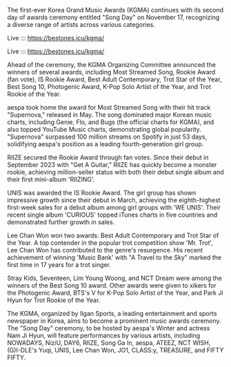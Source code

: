The first-ever Korea Grand Music Awards (KGMA) continues with its second day of awards ceremony entitled "Song Day" on November 17, recognizing a diverse range of artists across various categories. 

Live ::: https://bestones.icu/kgma/

Live ::: https://bestones.icu/kgma/

Ahead of the ceremony, the KGMA Organizing Committee announced the winners of several awards, including Most Streamed Song, Rookie Award (fan vote), IS Rookie Award, Best Adult Contemporary, Trot Star of the Year, Best Song 10, Photogenic Award, K-Pop Solo Artist of the Year, and Trot Rookie of the Year.

aespa took home the award for Most Streamed Song with their hit track "Supernova," released in May. The song dominated major Korean music charts, including Genie, Flo, and Bugs (the official charts for KGMA), and also topped YouTube Music charts, demonstrating global popularity. "Supernova" surpassed 100 million streams on Spotify in just 53 days, solidifying aespa's position as a leading fourth-generation girl group.

RIIZE secured the Rookie Award through fan votes. Since their debut in September 2023 with "Get A Guitar," RIIZE has quickly become a monster rookie, achieving million-seller status with both their debut single album and their first mini-album 'RIIZING'.

UNIS was awarded the IS Rookie Award. The girl group has shown impressive growth since their debut in March, achieving the eighth-highest first-week sales for a debut album among girl groups with 'WE UNIS'. Their recent single album 'CURIOUS' topped iTunes charts in five countries and demonstrated further growth in sales.

Lee Chan Won won two awards: Best Adult Contemporary and Trot Star of the Year. A top contender in the popular trot competition show 'Mr. Trot', Lee Chan Won has contributed to the genre's resurgence. His recent achievement of winning 'Music Bank' with "A Travel to the Sky" marked the first time in 17 years for a trot singer.

Stray Kids, Seventeen, Lim Young Woong, and NCT Dream were among the winners of the Best Song 10 award. Other awards were given to xikers for the Photogenic Award, BTS's V for K-Pop Solo Artist of the Year, and Park Ji Hyun for Trot Rookie of the Year.

The KGMA, organized by Ilgan Sports, a leading entertainment and sports newspaper in Korea, aims to become a prominent music awards ceremony. The "Song Day" ceremony, to be hosted by aespa's Winter and actress Nam Ji Hyun, will feature performances by various artists, including NOWADAYS, NiziU, DAY6, RIIZE, Song Ga In, aespa, ATEEZ, NCT WISH, (G)I-DLE's Yuqi, UNIS, Lee Chan Won, JO1, CLASS:y, TREASURE, and FIFTY FIFTY.
